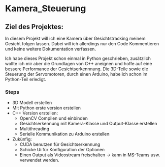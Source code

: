 # Kamera_Steuerung
## Ziel des Projektes:
In diesem Projekt will ich eine Kamera über Gesichtstracking meinem Gesicht folgen lassen. 
Dabei will ich allerdings nur den Code Kommentieren und keine weitere Dokumentation verfassen.

Ich habe dieses Projekt schon einmal in Python geschrieben, zusätzlich wollte ich mir aber die Grundlagen von C++ aneignen und hoffe auf eine bessere Performance der Gesichtserkennnung. Die 3D-Teile sowie die Steuerung der Servomotoren, durch einen Arduino, habe ich schon im Python-Teil erledigt.

### Steps
* 3D Modell erstellen
* Mit Python erste version erstellen
* C++ Version erstellen:
  * OpenCV Compilen und einbinden
  * Gesichtserkennung mit Kamera-Klasse und Output-Klasse erstellen
  * Multithreading 
  * Serielle Kommunikation zu Arduino erstellen
* Zukünfig:
  * CUDA benutzen für Gesichtserkennung
  * Schicke Ui für Konfiguration der Optionen
  * Einen Output als Videostream freischalten -> kann in MS-Teams usw. verwendet werden.

